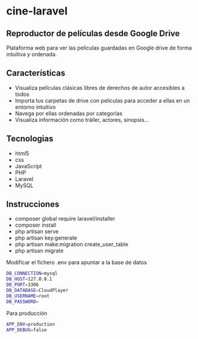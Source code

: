 # cine-laravel

## Reproductor de películas desde Google Drive


Plataforma web para ver las películas guardadas en Google drive de forma intuitiva y ordenada.
## Características

- Visualiza películas clásicas libres de derechos de autor accesibles a todos
- Importa tus carpetas de drive con películas para acceder a ellas en un entorno intuitivo
- Navega por ellas ordenadas por categorías
- Visualiza información como tráiler, actores, sinopsis...

## Tecnologias


- html5
- css
- JavaScript
- PHP
- Laravel
- MySQL

## Instrucciones
- composer global require laravel/installer
- composer install
- php artisan serve 
- php artisan key:generate
- php artisan make:migration create_user_table
- php artisan migrate



Modificar el fichero .env para apuntar a la base de datos
```sh
DB_CONNECTION=mysql
DB_HOST=127.0.0.1
DB_PORT=3306
DB_DATABASE=CloudPlayer
DB_USERNAME=root
DB_PASSWORD=
```

Para producción
```sh
APP_ENV=production
APP_DEBUG=false
```
